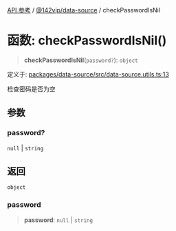 [API 参考](../wiki/Home) / [@142vip/data-source](../wiki/@142vip.data-source) / checkPasswordIsNil

# 函数: checkPasswordIsNil()

> **checkPasswordIsNil**(`password?`): `object`

定义于: [packages/data-source/src/data-source.utils.ts:13](https://github.com/142vip/core-x/blob/567cadf3a9f5104aada595325cfb94d08a88f92f/packages/data-source/src/data-source.utils.ts#L13)

检查密码是否为空

## 参数

### password?

`null` | `string`

## 返回

`object`

### password

> **password**: `null` \| `string`
